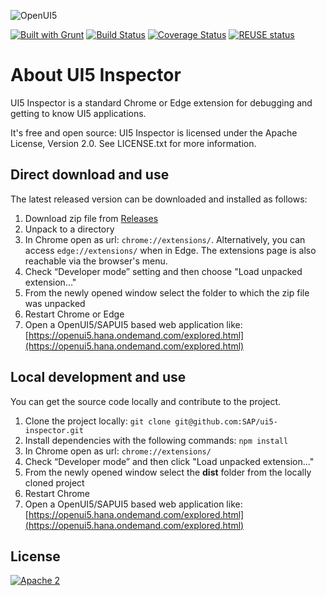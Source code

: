 ![OpenUI5](http://openui5.org/images/OpenUI5_new_big_side.png)

[![Built with Grunt](https://cdn.gruntjs.com/builtwith.png)](http://gruntjs.com/)
[![Build Status](https://travis-ci.org/SAP/ui5-inspector.svg?branch=master)](https://travis-ci.org/SAP/ui5-inspector)
[![Coverage Status](https://coveralls.io/repos/SAP/ui5-inspector/badge.svg?branch=master&service=github)](https://coveralls.io/github/SAP/ui5-inspector?branch=master)
[![REUSE status](https://api.reuse.software/badge/github.com/SAP/ui5-inspector)](https://api.reuse.software/info/github.com/SAP/ui5-inspector)

# About UI5 Inspector

UI5 Inspector is a standard Chrome or Edge extension for debugging and getting to know UI5 applications.

It's free and open source: UI5 Inspector is licensed under the Apache License, Version 2.0.
See LICENSE.txt for more information.

## Direct download and use

The latest released version can be downloaded and installed as follows:

1. Download zip file from [Releases](https://github.com/SAP/ui5-inspector/releases)
2. Unpack to a directory
3. In Chrome open as url: `chrome://extensions/`. Alternatively, you can access `edge://extensions/` when in Edge. The extensions page is also reachable via the browser's menu.
4. Check “Developer mode” setting and then choose "Load unpacked extension..."
5. From the newly opened window select the folder to which the zip file was unpacked
6. Restart Chrome or Edge
7. Open a OpenUI5/SAPUI5 based web application like: [https://openui5.hana.ondemand.com/explored.html](https://openui5.hana.ondemand.com/explored.html)

## Local development and use

You can get the source code locally and contribute to the project.

1. Clone the project locally: `git clone git@github.com:SAP/ui5-inspector.git`
2. Install dependencies with the following commands: `npm install`
3. In Chrome open as url: `chrome://extensions/`
4. Check “Developer mode” and then click "Load unpacked extension..."
5. From the newly opened window select the **dist** folder from the locally cloned project
6. Restart Chrome
7. Open a OpenUI5/SAPUI5 based web application like: [https://openui5.hana.ondemand.com/explored.html](https://openui5.hana.ondemand.com/explored.html)

## License

[![Apache 2](https://img.shields.io/badge/license-Apache%202-blue.svg)](./LICENSE.txt)
